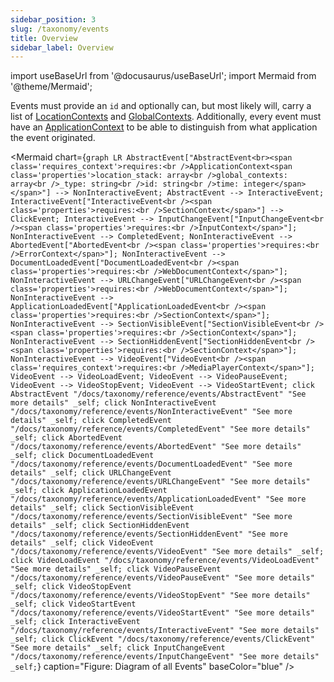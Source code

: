 ```yaml
---
sidebar_position: 3
slug: /taxonomy/events
title: Overview
sidebar_label: Overview
---
```


import useBaseUrl from '@docusaurus/useBaseUrl';
import Mermaid from '@theme/Mermaid';

Events must provide an `id` and optionally can, but most likely will, carry a list of [LocationContexts](/taxonomy/reference/location-contexts/overview.md) and [GlobalContexts](/taxonomy/reference/global-contexts/overview.md). Additionally, every event must have an [ApplicationContext](/taxonomy/reference/global-contexts/ApplicationContext.md) to be able to distinguish from what 
application the event originated.

<Mermaid chart={`
	graph LR
    AbstractEvent["AbstractEvent<br><span class='requires_context'>requires:<br />ApplicationContext<span class='properties'>location_stack: array<br />global_contexts: array<br />_type: string<br />id: string<br />time: integer</span></span>"] --> NonInteractiveEvent;
    AbstractEvent --> InteractiveEvent;
    InteractiveEvent["InteractiveEvent<br /><span class='properties'>requires:<br />SectionContext</span>"] --> ClickEvent;
    InteractiveEvent --> InputChangeEvent["InputChangeEvent<br /><span class='properties'>requires:<br />InputContext</span>"];
    NonInteractiveEvent --> CompletedEvent;
    NonInteractiveEvent --> AbortedEvent["AbortedEvent<br /><span class='properties'>requires:<br />ErrorContext</span>"];
    NonInteractiveEvent --> DocumentLoadedEvent["DocumentLoadedEvent<br /><span class='properties'>requires:<br />WebDocumentContext</span>"];
    NonInteractiveEvent --> URLChangeEvent["URLChangeEvent<br /><span class='properties'>requires:<br />WebDocumentContext</span>"];
    NonInteractiveEvent --> ApplicationLoadedEvent["ApplicationLoadedEvent<br /><span class='properties'>requires:<br />SectionContext</span>"];
    NonInteractiveEvent --> SectionVisibleEvent["SectionVisibleEvent<br /><span class='properties'>requires:<br />SectionContext</span>"];
    NonInteractiveEvent --> SectionHiddenEvent["SectionHiddenEvent<br /><span class='properties'>requires:<br />SectionContext</span>"];
    NonInteractiveEvent --> VideoEvent["VideoEvent<br /><span class='requires_context'>requires:<br />MediaPlayerContext</span>"];
    VideoEvent --> VideoLoadEvent;
    VideoEvent --> VideoPauseEvent;
    VideoEvent --> VideoStopEvent;
    VideoEvent --> VideoStartEvent;
    click AbstractEvent "/docs/taxonomy/reference/events/AbstractEvent" "See more details" _self;
    click NonInteractiveEvent "/docs/taxonomy/reference/events/NonInteractiveEvent" "See more details" _self;
    click CompletedEvent "/docs/taxonomy/reference/events/CompletedEvent" "See more details" _self;
    click AbortedEvent "/docs/taxonomy/reference/events/AbortedEvent" "See more details" _self;
    click DocumentLoadedEvent "/docs/taxonomy/reference/events/DocumentLoadedEvent" "See more details" _self;
    click URLChangeEvent "/docs/taxonomy/reference/events/URLChangeEvent" "See more details" _self;
    click ApplicationLoadedEvent "/docs/taxonomy/reference/events/ApplicationLoadedEvent" "See more details" _self;
    click SectionVisibleEvent "/docs/taxonomy/reference/events/SectionVisibleEvent" "See more details" _self;
    click SectionHiddenEvent "/docs/taxonomy/reference/events/SectionHiddenEvent" "See more details" _self;
    click VideoEvent "/docs/taxonomy/reference/events/VideoEvent" "See more details" _self;
    click VideoLoadEvent "/docs/taxonomy/reference/events/VideoLoadEvent" "See more details" _self;
    click VideoPauseEvent "/docs/taxonomy/reference/events/VideoPauseEvent" "See more details" _self;
    click VideoStopEvent "/docs/taxonomy/reference/events/VideoStopEvent" "See more details" _self;
    click VideoStartEvent "/docs/taxonomy/reference/events/VideoStartEvent" "See more details" _self;
    click InteractiveEvent "/docs/taxonomy/reference/events/InteractiveEvent" "See more details" _self;
    click ClickEvent "/docs/taxonomy/reference/events/ClickEvent" "See more details" _self;
    click InputChangeEvent "/docs/taxonomy/reference/events/InputChangeEvent" "See more details" _self;
`} caption="Figure: Diagram of all Events" baseColor="blue" />